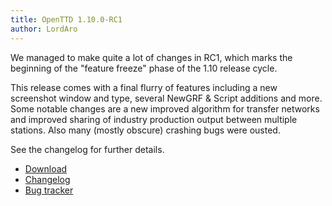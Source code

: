 ```yaml
---
title: OpenTTD 1.10.0-RC1
author: LordAro
---
```


We managed to make quite a lot of changes in RC1, which marks the beginning of the "feature freeze" phase of the 1.10 release cycle.

This release comes with a final flurry of features including a new screenshot window and type, several NewGRF & Script additions and more.
Some notable changes are a new improved algorithm for transfer networks and improved sharing of industry production output between multiple stations.
Also many (mostly obscure) crashing bugs were ousted.

See the changelog for further details.

* [Download](https://www.openttd.org/downloads/openttd-releases/testing.html)
* [Changelog](https://cdn.openttd.org/openttd-releases/1.10.0-RC1/changelog.txt)
* [Bug tracker](https://github.com/OpenTTD/OpenTTD/issues)
